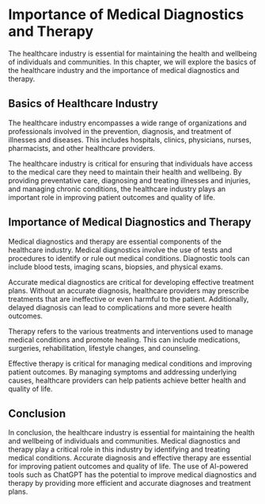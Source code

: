 Importance of Medical Diagnostics and Therapy
=======================================================================================

The healthcare industry is essential for maintaining the health and wellbeing of individuals and communities. In this chapter, we will explore the basics of the healthcare industry and the importance of medical diagnostics and therapy.

Basics of Healthcare Industry
-----------------------------

The healthcare industry encompasses a wide range of organizations and professionals involved in the prevention, diagnosis, and treatment of illnesses and diseases. This includes hospitals, clinics, physicians, nurses, pharmacists, and other healthcare providers.

The healthcare industry is critical for ensuring that individuals have access to the medical care they need to maintain their health and wellbeing. By providing preventative care, diagnosing and treating illnesses and injuries, and managing chronic conditions, the healthcare industry plays an important role in improving patient outcomes and quality of life.

Importance of Medical Diagnostics and Therapy
---------------------------------------------

Medical diagnostics and therapy are essential components of the healthcare industry. Medical diagnostics involve the use of tests and procedures to identify or rule out medical conditions. Diagnostic tools can include blood tests, imaging scans, biopsies, and physical exams.

Accurate medical diagnostics are critical for developing effective treatment plans. Without an accurate diagnosis, healthcare providers may prescribe treatments that are ineffective or even harmful to the patient. Additionally, delayed diagnosis can lead to complications and more severe health outcomes.

Therapy refers to the various treatments and interventions used to manage medical conditions and promote healing. This can include medications, surgeries, rehabilitation, lifestyle changes, and counseling.

Effective therapy is critical for managing medical conditions and improving patient outcomes. By managing symptoms and addressing underlying causes, healthcare providers can help patients achieve better health and quality of life.

Conclusion
----------

In conclusion, the healthcare industry is essential for maintaining the health and wellbeing of individuals and communities. Medical diagnostics and therapy play a critical role in this industry by identifying and treating medical conditions. Accurate diagnosis and effective therapy are essential for improving patient outcomes and quality of life. The use of AI-powered tools such as ChatGPT has the potential to improve medical diagnostics and therapy by providing more efficient and accurate diagnoses and treatment plans.
